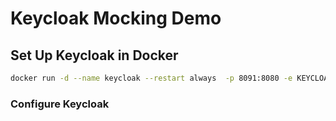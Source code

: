 # Keycloak Mocking Demo


## Set Up Keycloak in Docker

```bash
docker run -d --name keycloak --restart always  -p 8091:8080 -e KEYCLOAK_ADMIN=admin -e KEYCLOAK_ADMIN_PASSWORD=admin quay.io/keycloak/keycloak:22.0.4 start-dev
```

### Configure Keycloak